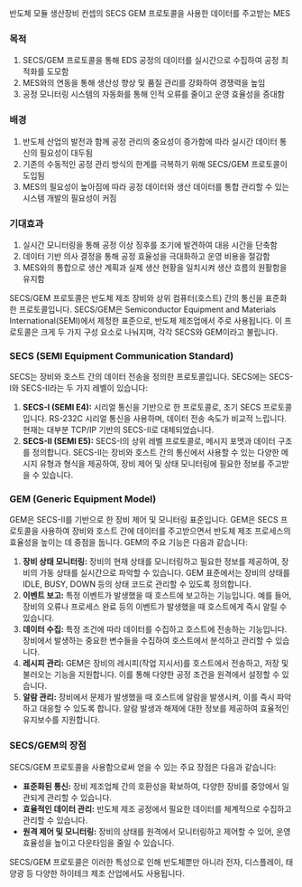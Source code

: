 반도체 모듈 생산장비 컨셉의 SECS GEM 프로토콜을 사용한 데이터를 주고받는 MES

### 목적

1. SECS/GEM 프로토콜을 통해 EDS 공정의 데이터를 실시간으로 수집하여 공정 최적화를 도모함
2. MES와의 연동을 통해 생산성 향상 및 품질 관리를 강화하여 경쟁력을 높임
3. 공정 모니터링 시스템의 자동화를 통해 인적 오류를 줄이고 운영 효율성을 증대함

### 배경

1. 반도체 산업의 발전과 함께 공정 관리의 중요성이 증가함에 따라 실시간 데이터 통신의 필요성이 대두됨
2. 기존의 수동적인 공정 관리 방식의 한계를 극복하기 위해 SECS/GEM 프로토콜이 도입됨
3. MES의 필요성이 높아짐에 따라 공정 데이터와 생산 데이터를 통합 관리할 수 있는 시스템 개발의 필요성이 커짐

### 기대효과

1. 실시간 모니터링을 통해 공정 이상 징후를 조기에 발견하여 대응 시간을 단축함
2. 데이터 기반 의사 결정을 통해 공정 효율성을 극대화하고 운영 비용을 절감함
3. MES와의 통합으로 생산 계획과 실제 생산 현황을 일치시켜 생산 흐름의 원활함을 유지함

SECS/GEM 프로토콜은 반도체 제조 장비와 상위 컴퓨터(호스트) 간의 통신을 표준화한 프로토콜입니다. SECS/GEM은 Semiconductor Equipment and Materials International(SEMI)에서 제정한 표준으로, 반도체 제조업에서 주로 사용됩니다. 이 프로토콜은 크게 두 가지 구성 요소로 나눠지며, 각각 SECS와 GEM이라고 불립니다.

### SECS (SEMI Equipment Communication Standard)

SECS는 장비와 호스트 간의 데이터 전송을 정의한 프로토콜입니다. SECS에는 SECS-I와 SECS-II라는 두 가지 레벨이 있습니다:

1. **SECS-I (SEMI E4):** 시리얼 통신을 기반으로 한 프로토콜로, 초기 SECS 프로토콜입니다. RS-232C 시리얼 통신을 사용하며, 데이터 전송 속도가 비교적 느립니다. 현재는 대부분 TCP/IP 기반의 SECS-II로 대체되었습니다.
2. **SECS-II (SEMI E5):** SECS-I의 상위 레벨 프로토콜로, 메시지 포맷과 데이터 구조를 정의합니다. SECS-II는 장비와 호스트 간의 통신에서 사용할 수 있는 다양한 메시지 유형과 형식을 제공하여, 장비 제어 및 상태 모니터링에 필요한 정보를 주고받을 수 있습니다.

### GEM (Generic Equipment Model)

GEM은 SECS-II를 기반으로 한 장비 제어 및 모니터링 표준입니다. GEM은 SECS 프로토콜을 사용하여 장비와 호스트 간에 데이터를 주고받으면서 반도체 제조 프로세스의 효율성을 높이는 데 중점을 둡니다. GEM의 주요 기능은 다음과 같습니다:

1. **장비 상태 모니터링:** 장비의 현재 상태를 모니터링하고 필요한 정보를 제공하여, 장비의 가동 상태를 실시간으로 파악할 수 있습니다. GEM 표준에서는 장비의 상태를 IDLE, BUSY, DOWN 등의 상태 코드로 관리할 수 있도록 정의합니다.
2. **이벤트 보고:** 특정 이벤트가 발생했을 때 호스트에 보고하는 기능입니다. 예를 들어, 장비의 오류나 프로세스 완료 등의 이벤트가 발생했을 때 호스트에게 즉시 알릴 수 있습니다.
3. **데이터 수집:** 특정 조건에 따라 데이터를 수집하고 호스트에 전송하는 기능입니다. 장비에서 발생하는 중요한 변수들을 수집하여 호스트에서 분석하고 관리할 수 있습니다.
4. **레시피 관리:** GEM은 장비의 레시피(작업 지시서)를 호스트에서 전송하고, 저장 및 불러오는 기능을 지원합니다. 이를 통해 다양한 공정 조건을 원격에서 설정할 수 있습니다.
5. **알람 관리:** 장비에서 문제가 발생했을 때 호스트에 알람을 발생시켜, 이를 즉시 파악하고 대응할 수 있도록 합니다. 알람 발생과 해제에 대한 정보를 제공하여 효율적인 유지보수를 지원합니다.

### SECS/GEM의 장점

SECS/GEM 프로토콜을 사용함으로써 얻을 수 있는 주요 장점은 다음과 같습니다:

- **표준화된 통신:** 장비 제조업체 간의 호환성을 확보하여, 다양한 장비를 중앙에서 일관되게 관리할 수 있습니다.
- **효율적인 데이터 관리:** 반도체 제조 공정에서 필요한 데이터를 체계적으로 수집하고 관리할 수 있습니다.
- **원격 제어 및 모니터링:** 장비의 상태를 원격에서 모니터링하고 제어할 수 있어, 운영 효율성을 높이고 다운타임을 줄일 수 있습니다.

SECS/GEM 프로토콜은 이러한 특성으로 인해 반도체뿐만 아니라 전자, 디스플레이, 태양광 등 다양한 하이테크 제조 산업에서도 사용됩니다.
